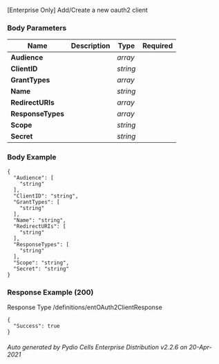 






 
[Enterprise Only] Add/Create a new oauth2 client  


### Body Parameters

Name | Description | Type | Required
---|---|---|---
**Audience** |  | _array_ |   
**ClientID** |  | _string_ |   
**GrantTypes** |  | _array_ |   
**Name** |  | _string_ |   
**RedirectURIs** |  | _array_ |   
**ResponseTypes** |  | _array_ |   
**Scope** |  | _string_ |   
**Secret** |  | _string_ |   


### Body Example
```
{
  "Audience": [
    "string"
  ],
  "ClientID": "string",
  "GrantTypes": [
    "string"
  ],
  "Name": "string",
  "RedirectURIs": [
    "string"
  ],
  "ResponseTypes": [
    "string"
  ],
  "Scope": "string",
  "Secret": "string"
}
```






### Response Example (200)
Response Type /definitions/entOAuth2ClientResponse

```
{
  "Success": true
}
```




###### Auto generated by Pydio Cells Enterprise Distribution v2.2.6 on 20-Apr-2021
